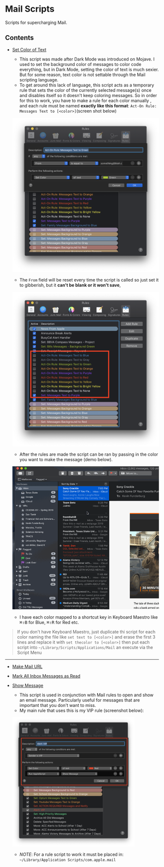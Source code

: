 # Mail Scripts

Scripts for supercharging Mail.

## Contents

- [Set Color of Text][djka87dj]
    - This script was made after Dark Mode was introduced on Mojave. I used to set the background color of messages to color code everything, but in Dark Mode, setting the color of text is much sexier. But for some reason, text color is not settable through the Mail scripting language.
    - To get around this lack of language, this script acts as a temporary rule that sets the color of the currently selected message(s) once and disables itself so it doesn't keep coloring messages. So in order for this to work, you have to make a rule for each color manually , and each rule must be named **exactly like this format**: `Act-On Rule: Messages Text to [<color>]`(screen shot below)

    <p><img src="../imgs/male-rule-set-text-color-conditions.png" width="500"</p>

    - The `From` field will be reset every time the script is called so just set it to gibberish, but it **can't be blank or it won't save**,

    <p><img src="../imgs/mail-rule-set-text-color.png" width="500"</p>

    - After the rules are made the script can be ran by passing in the color you want to make the message (demo below).
    <p><img src="../imgs/mail-rule-set-text-color.gif" width="500"</p>

    - I have each color mapped to a shortcut key in Keyboard Maestro like <kbd>⌘</kbd><kbd>⇧</kbd><kbd>B</kbd> for Blue, <kbd>⌘</kbd><kbd>⇧</kbd><kbd>R</kbd> for Red etc.
> If you don't have Keyboard Maestro, just duplicate thi script for each color naming the file like `set text to [<color>]` and erase the first 3 lines and replace it with `set thecolor to [<color>]` then put each script into `~/Library/Scripts/Applications/Mail` an execute via the Script Menu

* * *

- [Make Mail URL][cnj3ds8l]
- [Mark All Inbox Messages as Read][dj28346f]
- [Show Message][9c348c76]
    - This script is used in conjunction with Mail rules to open and show an email
    message. Particularly useful for messages that are important that you don't
    want to miss.
    - My main rule that uses this is my VIP rule (screenshot below):
    <p><img src="../imgs/mail-rule-vip.png" width="400"</p>

    - _NOTE_: For a rule script to work it must be placed in: `~/Library/Application Scripts/com.apple.mail`


[dj28346f]: ./Mark-All-Inbox-Messages-as-Read.applescript
[cnj3ds8l]: ./Make-Mail-URL.applescript
[djka87dj]: ./Set-Color-of-Text.applescript
[9c348c76]: ./Show-Message.applescript
